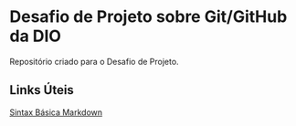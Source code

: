 # Desafio de Projeto sobre Git/GitHub da DIO
Repositório criado para o Desafio de Projeto.

## Links Úteis
[Sintax Básica Markdown](https://www.markdownguide.org/basic-syntax/)
